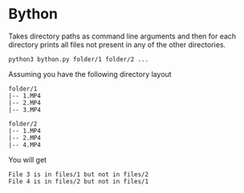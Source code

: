 # Bython
Takes directory paths as command line arguments and then 
for each directory prints all files not present in any of
the other directories.

```
python3 bython.py folder/1 folder/2 ...
``` 

Assuming you have the following directory layout
```
folder/1
|-- 1.MP4
|-- 2.MP4
|-- 3.MP4

folder/2
|-- 1.MP4
|-- 2.MP4
|-- 4.MP4
```
You will get
```
File 3 is in files/1 but not in files/2
File 4 is in files/2 but not in files/1
```